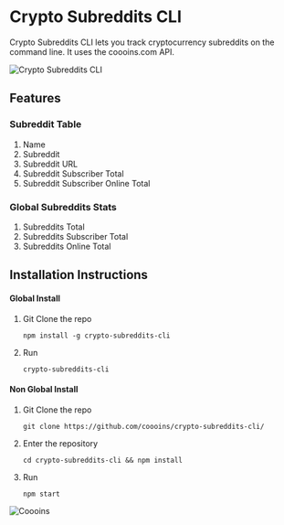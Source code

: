 # Crypto Subreddits CLI

Crypto Subreddits CLI lets you track cryptocurrency subreddits on the command line.  It uses the coooins.com API.

![Crypto Subreddits CLI](https://i.imgur.com/9iQkEas.png)

## Features

### Subreddit Table
1. Name
1. Subreddit
1. Subreddit URL
1. Subreddit Subscriber Total
1. Subreddit Subscriber Online Total

### Global Subreddits Stats
1. Subreddits Total
1. Subreddits Subscriber Total
1. Subreddits Online Total

## Installation Instructions

#### Global Install

1. Git Clone the repo

    ```
    npm install -g crypto-subreddits-cli
    ```

1. Run

    ```
    crypto-subreddits-cli
    ```


#### Non Global Install

1. Git Clone the repo

    ```
    git clone https://github.com/coooins/crypto-subreddits-cli/
    ```

1. Enter the repository

    ```
    cd crypto-subreddits-cli && npm install
    ```

1. Run

    ```
    npm start
    ```

![Coooins](https://i.imgur.com/x4n0tIP.png)
